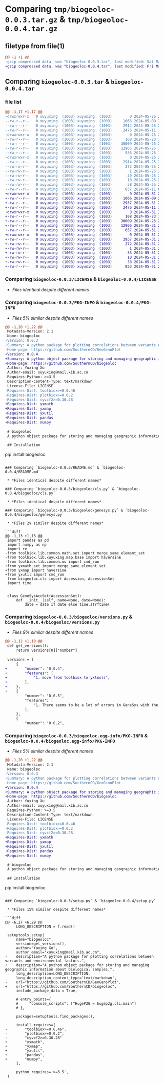 # Comparing `tmp/biogeoloc-0.0.3.tar.gz` & `tmp/biogeoloc-0.0.4.tar.gz`

## filetype from file(1)

```diff
@@ -1 +1 @@
-gzip compressed data, was "biogeoloc-0.0.3.tar", last modified: Sat May 25 21:59:58 2024, max compression
+gzip compressed data, was "biogeoloc-0.0.4.tar", last modified: Fri May 31 20:27:41 2024, max compression
```

## Comparing `biogeoloc-0.0.3.tar` & `biogeoloc-0.0.4.tar`

### file list

```diff
@@ -1,17 +1,17 @@
-drwxrwxr-x   0 xuyuxing  (1003) xuyuxing  (1003)        0 2024-05-25 21:59:58.000000 biogeoloc-0.0.3/
--rw-r--r--   0 xuyuxing  (1003) xuyuxing  (1003)     1066 2024-05-09 23:42:35.000000 biogeoloc-0.0.3/LICENSE
--rw-r--r--   0 xuyuxing  (1003) xuyuxing  (1003)     2914 2024-05-25 21:59:58.000000 biogeoloc-0.0.3/PKG-INFO
--rw-r--r--   0 xuyuxing  (1003) xuyuxing  (1003)     2476 2024-05-11 19:39:17.000000 biogeoloc-0.0.3/README.md
-drwxrwxr-x   0 xuyuxing  (1003) xuyuxing  (1003)        0 2024-05-25 21:59:58.000000 biogeoloc-0.0.3/biogeoloc/
--rw-r--r--   0 xuyuxing  (1003) xuyuxing  (1003)      108 2024-05-23 19:38:34.000000 biogeoloc-0.0.3/biogeoloc/__init__.py
--rw-r--r--   0 xuyuxing  (1003) xuyuxing  (1003)    30009 2024-05-25 20:09:02.000000 biogeoloc-0.0.3/biogeoloc/cls.py
--rw-r--r--   0 xuyuxing  (1003) xuyuxing  (1003)    12965 2024-05-25 18:14:38.000000 biogeoloc-0.0.3/biogeoloc/genesys.py
--rw-r--r--   0 xuyuxing  (1003) xuyuxing  (1003)      536 2024-05-25 18:16:26.000000 biogeoloc-0.0.3/biogeoloc/versions.py
-drwxrwxr-x   0 xuyuxing  (1003) xuyuxing  (1003)        0 2024-05-25 21:59:58.000000 biogeoloc-0.0.3/biogeoloc.egg-info/
--rw-r--r--   0 xuyuxing  (1003) xuyuxing  (1003)     2914 2024-05-25 21:59:58.000000 biogeoloc-0.0.3/biogeoloc.egg-info/PKG-INFO
--rw-rw-r--   0 xuyuxing  (1003) xuyuxing  (1003)      272 2024-05-25 21:59:58.000000 biogeoloc-0.0.3/biogeoloc.egg-info/SOURCES.txt
--rw-rw-r--   0 xuyuxing  (1003) xuyuxing  (1003)        1 2024-05-25 21:59:58.000000 biogeoloc-0.0.3/biogeoloc.egg-info/dependency_links.txt
--rw-rw-r--   0 xuyuxing  (1003) xuyuxing  (1003)       49 2024-05-25 21:59:58.000000 biogeoloc-0.0.3/biogeoloc.egg-info/requires.txt
--rw-rw-r--   0 xuyuxing  (1003) xuyuxing  (1003)       10 2024-05-25 21:59:58.000000 biogeoloc-0.0.3/biogeoloc.egg-info/top_level.txt
--rw-rw-r--   0 xuyuxing  (1003) xuyuxing  (1003)       38 2024-05-25 21:59:58.000000 biogeoloc-0.0.3/setup.cfg
--rw-r--r--   0 xuyuxing  (1003) xuyuxing  (1003)      837 2024-05-11 03:29:08.000000 biogeoloc-0.0.3/setup.py
+drwxrwxr-x   0 xuyuxing  (1003) xuyuxing  (1003)        0 2024-05-31 20:27:41.000000 biogeoloc-0.0.4/
+-rw-r--r--   0 xuyuxing  (1003) xuyuxing  (1003)     1066 2024-05-09 23:42:35.000000 biogeoloc-0.0.4/LICENSE
+-rw-r--r--   0 xuyuxing  (1003) xuyuxing  (1003)     2937 2024-05-31 20:27:41.000000 biogeoloc-0.0.4/PKG-INFO
+-rw-r--r--   0 xuyuxing  (1003) xuyuxing  (1003)     2476 2024-05-11 19:39:17.000000 biogeoloc-0.0.4/README.md
+drwxrwxr-x   0 xuyuxing  (1003) xuyuxing  (1003)        0 2024-05-31 20:27:41.000000 biogeoloc-0.0.4/biogeoloc/
+-rw-r--r--   0 xuyuxing  (1003) xuyuxing  (1003)      108 2024-05-23 19:38:34.000000 biogeoloc-0.0.4/biogeoloc/__init__.py
+-rw-r--r--   0 xuyuxing  (1003) xuyuxing  (1003)    30009 2024-05-25 20:09:02.000000 biogeoloc-0.0.4/biogeoloc/cls.py
+-rw-r--r--   0 xuyuxing  (1003) xuyuxing  (1003)    12906 2024-05-31 20:18:58.000000 biogeoloc-0.0.4/biogeoloc/genesys.py
+-rw-r--r--   0 xuyuxing  (1003) xuyuxing  (1003)      657 2024-05-31 20:19:33.000000 biogeoloc-0.0.4/biogeoloc/versions.py
+drwxrwxr-x   0 xuyuxing  (1003) xuyuxing  (1003)        0 2024-05-31 20:27:41.000000 biogeoloc-0.0.4/biogeoloc.egg-info/
+-rw-r--r--   0 xuyuxing  (1003) xuyuxing  (1003)     2937 2024-05-31 20:27:41.000000 biogeoloc-0.0.4/biogeoloc.egg-info/PKG-INFO
+-rw-rw-r--   0 xuyuxing  (1003) xuyuxing  (1003)      272 2024-05-31 20:27:41.000000 biogeoloc-0.0.4/biogeoloc.egg-info/SOURCES.txt
+-rw-rw-r--   0 xuyuxing  (1003) xuyuxing  (1003)        1 2024-05-31 20:27:41.000000 biogeoloc-0.0.4/biogeoloc.egg-info/dependency_links.txt
+-rw-rw-r--   0 xuyuxing  (1003) xuyuxing  (1003)       33 2024-05-31 20:27:41.000000 biogeoloc-0.0.4/biogeoloc.egg-info/requires.txt
+-rw-rw-r--   0 xuyuxing  (1003) xuyuxing  (1003)       10 2024-05-31 20:27:41.000000 biogeoloc-0.0.4/biogeoloc.egg-info/top_level.txt
+-rw-rw-r--   0 xuyuxing  (1003) xuyuxing  (1003)       38 2024-05-31 20:27:41.000000 biogeoloc-0.0.4/setup.cfg
+-rw-r--r--   0 xuyuxing  (1003) xuyuxing  (1003)      853 2024-05-31 20:22:48.000000 biogeoloc-0.0.4/setup.py
```

### Comparing `biogeoloc-0.0.3/LICENSE` & `biogeoloc-0.0.4/LICENSE`

 * *Files identical despite different names*

### Comparing `biogeoloc-0.0.3/PKG-INFO` & `biogeoloc-0.0.4/PKG-INFO`

 * *Files 5% similar despite different names*

```diff
@@ -1,20 +1,22 @@
 Metadata-Version: 2.1
 Name: biogeoloc
-Version: 0.0.3
-Summary: A python package for plotting correlations between variants and environmental factors.
-Home-page: https://github.com/SouthernCD/GeoGenoPlot
+Version: 0.0.4
+Summary: A python object package for storing and managing geographic information about biological samples.
+Home-page: https://github.com/SouthernCD/biogeoloc
 Author: Yuxing Xu
 Author-email: xuyuxing@mail.kib.ac.cn
 Requires-Python: >=3.5
 Description-Content-Type: text/markdown
 License-File: LICENSE
-Requires-Dist: toolbiox>=0.0.46
-Requires-Dist: plotbiox>=0.0.2
-Requires-Dist: cyvcf2>=0.30.28
+Requires-Dist: yxmath
+Requires-Dist: yxmap
+Requires-Dist: yxutil
+Requires-Dist: pandas
+Requires-Dist: numpy
 
 # biogeoloc
 A python object package for storing and managing geographic information about biological samples
 
 ## Installation
 ```
 pip install biogeoloc
```

### Comparing `biogeoloc-0.0.3/README.md` & `biogeoloc-0.0.4/README.md`

 * *Files identical despite different names*

### Comparing `biogeoloc-0.0.3/biogeoloc/cls.py` & `biogeoloc-0.0.4/biogeoloc/cls.py`

 * *Files identical despite different names*

### Comparing `biogeoloc-0.0.3/biogeoloc/genesys.py` & `biogeoloc-0.0.4/biogeoloc/genesys.py`

 * *Files 2% similar despite different names*

```diff
@@ -1,13 +1,13 @@
 import pandas as pd
 import numpy as np
 import re
-from toolbiox.lib.common.math.set import merge_same_element_set
-from toolbiox.lib.xuyuxing.map.base import haversine
-from toolbiox.lib.common.os import cmd_run
+from yxmath.set import merge_same_element_set
+from yxmap import haversine
+from yxutil import cmd_run
 from biogeoloc.cls import Accession, AccessionSet
 import time
 
 
 class GeneSysAccSet(AccessionSet):
     def __init__(self, name=None, date=None):
         date = date if date else time.strftime(
```

### Comparing `biogeoloc-0.0.3/biogeoloc/versions.py` & `biogeoloc-0.0.4/biogeoloc/versions.py`

 * *Files 9% similar despite different names*

```diff
@@ -1,12 +1,18 @@
 def get_versions():
     return versions[0]["number"]
 
 versions = [
     {
+        "number": "0.0.4",
+        "features": [
+            "1. move from toolbiox to yxtools",
+        ],
+    },
+    {
         "number": "0.0.3",
         "features": [
             "1. There seems to be a lot of errors in GeneSys with the label of whether Accession is Landraces or not, removed that part of the information from genesys.py.",
         ],
     },
     {
         "number": "0.0.2",
```

### Comparing `biogeoloc-0.0.3/biogeoloc.egg-info/PKG-INFO` & `biogeoloc-0.0.4/biogeoloc.egg-info/PKG-INFO`

 * *Files 5% similar despite different names*

```diff
@@ -1,20 +1,22 @@
 Metadata-Version: 2.1
 Name: biogeoloc
-Version: 0.0.3
-Summary: A python package for plotting correlations between variants and environmental factors.
-Home-page: https://github.com/SouthernCD/GeoGenoPlot
+Version: 0.0.4
+Summary: A python object package for storing and managing geographic information about biological samples.
+Home-page: https://github.com/SouthernCD/biogeoloc
 Author: Yuxing Xu
 Author-email: xuyuxing@mail.kib.ac.cn
 Requires-Python: >=3.5
 Description-Content-Type: text/markdown
 License-File: LICENSE
-Requires-Dist: toolbiox>=0.0.46
-Requires-Dist: plotbiox>=0.0.2
-Requires-Dist: cyvcf2>=0.30.28
+Requires-Dist: yxmath
+Requires-Dist: yxmap
+Requires-Dist: yxutil
+Requires-Dist: pandas
+Requires-Dist: numpy
 
 # biogeoloc
 A python object package for storing and managing geographic information about biological samples
 
 ## Installation
 ```
 pip install biogeoloc
```

### Comparing `biogeoloc-0.0.3/setup.py` & `biogeoloc-0.0.4/setup.py`

 * *Files 15% similar despite different names*

```diff
@@ -6,27 +6,29 @@
     LONG_DESCRIPTION = f.read()
 
 setuptools.setup(
     name="biogeoloc",
     version=get_versions(),
     author="Yuxing Xu",
     author_email="xuyuxing@mail.kib.ac.cn",
-    description="A python package for plotting correlations between variants and environmental factors.",
+    description="A python object package for storing and managing geographic information about biological samples.",
     long_description=LONG_DESCRIPTION,
     long_description_content_type='text/markdown',
-    url="https://github.com/SouthernCD/GeoGenoPlot",
+    url="https://github.com/SouthernCD/biogeoloc",
     include_package_data = True,
 
     # entry_points={
     #     "console_scripts": ["HugeP2G = hugep2g.cli:main"]
     # },    
 
     packages=setuptools.find_packages(),
 
     install_requires=[
-        "toolbiox>=0.0.46",
-        "plotbiox>=0.0.2",
-        "cyvcf2>=0.30.28"
+        "yxmath",
+        "yxmap",
+        "yxutil",
+        "pandas",
+        "numpy",
     ],
 
     python_requires='>=3.5',
 )
```

